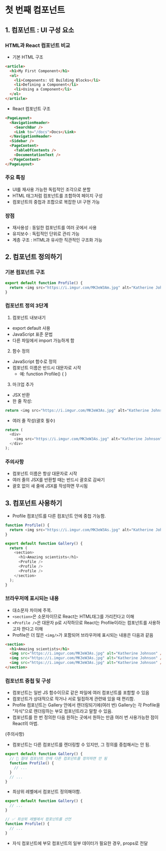 # 첫 번째 컴포넌트

## 1. 컴포넌트 : UI 구성 요소

### HTML과 React 컴포넌트 비교

- 기본 HTML 구조

```html
<article>
  <h1>My First Component</h1>
  <ol>
    <li>Components: UI Building Blocks</li>
    <li>Defining a Component</li>
    <li>Using a Component</li>
  </ol>
</article>
```

- React 컴포넌트 구조

```html
<PageLayout>
  <NavigationHeader>
    <SearchBar />
    <Link to="/docs">Docs</Link>
  </NavigationHeader>
  <Sidebar />
  <PageContent>
    <TableOfContents />
    <DocumentationText />
  </PageContent>
</PageLayout>
```

### 주요 특징

- UI를 재사용 가능한 독립적인 조각으로 분할
- HTML 태그처럼 컴포넌트를 조합하여 페이지 구성
- 컴포넌트의 중첩과 조합으로 복잡한 UI 구현 가능

### 장점

- 재사용성 : 동일한 컴포넌트를 여러 곳에서 사용
- 유지보수 : 독립적인 단위로 관리 가능
- 계층 구조 : HTML과 유사한 직관적인 구조화 가능

## 2. 컴포넌트 정의하기

### 기본 컴포넌트 구조

```js
export default function Profile() {
  return <img src="https://i.imgur.com/MK3eW3Am.jpg" alt="Katherine Johnson" />;
}
```

### 컴포넌트 정의 3단계

1. 컴포넌트 내보내기

- export default 사용
- JavaScript 표준 문법
- 다른 파일에서 import 가능하게 함

2. 함수 정의

- JavaScript 함수로 정의
- 컴포넌트 이름은 반드시 대문자로 시작
  - 예: function Profile() { }

3. 마크업 추가

- JSX 반환
- 한 줄 작성:

```js
return <img src="https://i.imgur.com/MK3eW3As.jpg" alt="Katherine Johnson" />;
```

- 여러 줄 작성(괄호 필수)

```js
return (
  <div>
    <img src="https://i.imgur.com/MK3eW3As.jpg" alt="Katherine Johnson" />
  </div>
);
```

### 주의사항

- 컴포넌트 이름은 항상 대문자로 시작
- 여러 줄의 JSX를 반환할 때는 반드시 괄호로 감싸기
- 괄호 없이 새 줄에 JSX를 작성하면 무시됨

## 3. 컴포넌트 사용하기

- Profile 컴포넌트를 다른 컴포넌트 안에 중첩 가능함.

```js
function Profile() {
  return <img src="https://i.imgur.com/MK3eW3As.jpg" alt="Katherine Johnson" />;
}

export default function Gallery() {
  return (
    <section>
      <h1>Amazing scientists</h1>
      <Profile />
      <Profile />
      <Profile />
    </section>
  );
}
```

### 브라우저에 표시되는 내용

- 대소문자 차이에 주목.
- `<section>`은 소문자이므로 React는 HTML태그를 가리킨다고 이해
- `<Profile />`은 대문자 p로 시작하므로 React는 Profile이라는 컴포넌트를 사용하고자 한다고 이해
- Profile은 더 많은 `<img/>`가 포함되어 브라우저에 표시되는 내용은 다음과 같음

```html
<section>
  <h1>Amazing scientists</h1>
  <img src="https://i.imgur.com/MK3eW3As.jpg" alt="Katherine Johnson" />
  <img src="https://i.imgur.com/MK3eW3As.jpg" alt="Katherine Johnson" />
  <img src="https://i.imgur.com/MK3eW3As.jpg" alt="Katherine Johnson" />
</section>
```

### 컴포넌트 중첩 및 구성

- 컴포넌트는 일반 JS 함수이므로 같은 파일에 여러 컴포넌트를 포함할 수 있음
- 컴포넌트가 상대적으로 작거나 서로 밀접하게 관련돼 있을 때 편리함.
- Profile 컴포넌트는 Gallery 안에서 렌더링되기에(여러 번) Gallery는 각 Profile을 "자식"으로 렌더링하는 부모 컴포넌트라고 말할 수 있음.
- 컴포넌트를 한 번 정의한 다음 원하는 곳에서 원하는 만큼 여러 번 사용가능한 점이 React의 마법.

(주의사항)

- 컴포넌트는 다른 컴포넌트를 렌더링할 수 있지만, 그 정의를 중첩해서는 안 됨.

```js
export default function Gallery() {
  // 🔴 절대 컴포넌트 안에 다른 컴포넌트를 정의하면 안 됨
  function Profile() {
    // ...
  }
  // ...
}
```

- 최상위 레벨에서 컴포넌트 정의해야함.

```js
export default function Gallery() {
  // ...
}

// ✅ 최상위 레벨에서 컴포넌트를 선언
function Profile() {
  // ...
}
```

- 자식 컴포넌트에 부모 컴포넌트의 일부 데이터가 필요한 경우, props로 전달
